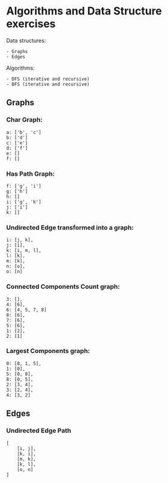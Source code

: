 # Algorithms and Data Structure exercises
Data structures:

    - Graphs
    - Edges

Algorithms:

    - DFS (iterative and recursive)
    - BFS (iterative and recursive)

## Graphs

### Char Graph:
    a: ['b', 'c']
    b: ['d']
    c: ['e']
    d: ['f']
    e: []
    f: []

### Has Path Graph:
    f: ['g', 'i']
    g: ['h']
    h: []
    i: ['g', 'k']
    j: ['i']
    k: []

### Undirected Edge transformed into a graph:
    i: [j, k],
    j: [i],
    k: [i, m, l],
    l: [k],
    m: [k],
    n: [o],
    o: [n]

### Connected Components Count graph:
    3: [],
    4: [6],
    6: [4, 5, 7, 8]
    8: [6],
    7: [6],
    5: [6],
    1: [2],
    2: [1]

### Largest Components graph:
    0: [8, 1, 5],
    1: [0],
    5: [0, 8],
    8: [0, 5],
    2: [3, 4],
    3: [2, 4],
    4: [3, 2]

## Edges

### Undirected Edge Path
    [
        [i, j],
        [k, i],
        [m, k],
        [k, l],
        [o, n]
    ]
